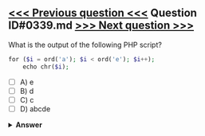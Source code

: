 [<<< Previous question <<<](0338.md)   Question ID#0339.md   [>>> Next question >>>](0340.md)
---

What is the output of the following PHP script?
```php
for ($i = ord('a'); $i < ord('e'); $i++);
    echo chr($i);
```

- [ ] A) e
- [ ] B) d
- [ ] C) c
- [ ] D) abcde

<details><summary><b>Answer</b></summary>
<p>
  Answer: <strong>A</strong>
</p>
</details>
